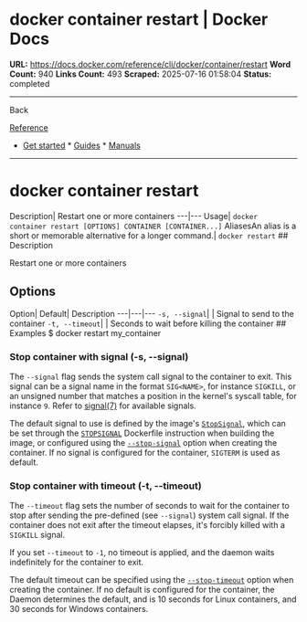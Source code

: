 # docker container restart | Docker Docs

**URL:** https://docs.docker.com/reference/cli/docker/container/restart
**Word Count:** 940
**Links Count:** 493
**Scraped:** 2025-07-16 01:58:04
**Status:** completed

---

Back

[Reference](https://docs.docker.com/reference/)

  * [Get started](https://docs.docker.com/get-started/)   * [Guides](https://docs.docker.com/guides/)   * [Manuals](https://docs.docker.com/manuals/)

* * *

# docker container restart

Description| Restart one or more containers   ---|---   Usage| `docker container restart [OPTIONS] CONTAINER [CONTAINER...]`   AliasesAn alias is a short or memorable alternative for a longer command.| `docker restart`      ## Description

Restart one or more containers

## Options

Option| Default| Description   ---|---|---   `-s, --signal`| | Signal to send to the container   `-t, --timeout`| | Seconds to wait before killing the container      ## Examples               $ docker restart my_container     

### Stop container with signal \(-s, --signal\)

The `--signal` flag sends the system call signal to the container to exit. This signal can be a signal name in the format `SIG<NAME>`, for instance `SIGKILL`, or an unsigned number that matches a position in the kernel's syscall table, for instance `9`. Refer to [signal\(7\)](https://man7.org/linux/man-pages/man7/signal.7.html) for available signals.

The default signal to use is defined by the image's [`StopSignal`](https://github.com/opencontainers/image-spec/blob/v1.1.0/config.md), which can be set through the [`STOPSIGNAL`](https://docs.docker.com/reference/dockerfile/#stopsignal) Dockerfile instruction when building the image, or configured using the [`--stop-signal`](https://docs.docker.com/reference/cli/docker/container/run/#stop-signal) option when creating the container. If no signal is configured for the container, `SIGTERM` is used as default.

### Stop container with timeout \(-t, --timeout\)

The `--timeout` flag sets the number of seconds to wait for the container to stop after sending the pre-defined \(see `--signal`\) system call signal. If the container does not exit after the timeout elapses, it's forcibly killed with a `SIGKILL` signal.

If you set `--timeout` to `-1`, no timeout is applied, and the daemon waits indefinitely for the container to exit.

The default timeout can be specified using the [`--stop-timeout`](https://docs.docker.com/reference/cli/docker/container/run/#stop-timeout) option when creating the container. If no default is configured for the container, the Daemon determines the default, and is 10 seconds for Linux containers, and 30 seconds for Windows containers.